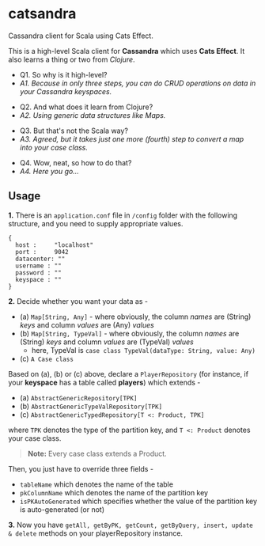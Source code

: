 # catsandra

Cassandra client for Scala using Cats Effect.

This is a high-level Scala client for **Cassandra** which uses **Cats Effect**. It also learns a thing or two from *Clojure*.

> 
- Q1. So why is it high-level?
- *A1. Because in only three steps, you can do CRUD operations on data in your Cassandra keyspaces.*

> 
- Q2. And what does it learn from Clojure?
- *A2. Using generic data structures like Maps.*

>
- Q3. But that's not the Scala way?
- *A3. Agreed, but it takes just one more (fourth) step to convert a map into your case class.*

>
- Q4. Wow, neat, so how to do that?
- *A4. Here you go...*

>

## Usage

**1.** There is an `application.conf` file in `/config` folder with the following structure, and you need to supply 
appropriate values.

```
{
  host :     "localhost"
  port :     9042
  datacenter: ""
  username : ""
  password : ""
  keyspace : ""
}
```

**2.** Decide whether you want your data as -
 - (a) `Map[String, Any]` - where obviously, the column *names* are (String) *keys* and column *values* are (Any) *values*
 - (b) `Map[String, TypeVal]` - where obviously, the column *names* are (String) *keys* and column *values* are (TypeVal) *values*
    - here, TypeVal is `case class TypeVal(dataType: String, value: Any)`
 - (c) `A Case class`

Based on (a), (b) or (c) above, declare a `PlayerRepository` (for instance, if your **keyspace** has a table called **players**) 
which extends -
 - (a) `AbstractGenericRepository[TPK]`  
 - (b) `AbstractGenericTypeValRepository[TPK]`
 - (c) `AbstractGenericTypedRepository[T <: Product, TPK]`

 where `TPK` denotes the type of the partition key, and `T <: Product` denotes your case class.

 > **Note:** Every case class extends a Product.
 
 Then, you just have to override three fields -
  - `tableName` which denotes the name of the table
  - `pkColumnName` which denotes the name of the partition key
  - `isPKAutoGenerated` which specifies whether the value of the partition key is auto-generated (or not)

**3.** Now you have `getAll, getByPK, getCount, getByQuery, insert, update & delete` methods on your playerRepository
instance.
